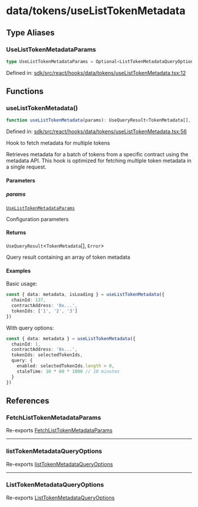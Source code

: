# data/tokens/useListTokenMetadata

## Type Aliases

### UseListTokenMetadataParams

```ts
type UseListTokenMetadataParams = Optional<ListTokenMetadataQueryOptions, "config">;
```

Defined in: [sdk/src/react/hooks/data/tokens/useListTokenMetadata.tsx:12](https://github.com/0xsequence/marketplace-sdk/blob/6a4808051b4d56769c8daea217398414041a4d84/sdk/src/react/hooks/data/tokens/useListTokenMetadata.tsx#L12)

## Functions

### useListTokenMetadata()

```ts
function useListTokenMetadata(params): UseQueryResult<TokenMetadata[], Error>;
```

Defined in: [sdk/src/react/hooks/data/tokens/useListTokenMetadata.tsx:56](https://github.com/0xsequence/marketplace-sdk/blob/6a4808051b4d56769c8daea217398414041a4d84/sdk/src/react/hooks/data/tokens/useListTokenMetadata.tsx#L56)

Hook to fetch metadata for multiple tokens

Retrieves metadata for a batch of tokens from a specific contract using the metadata API.
This hook is optimized for fetching multiple token metadata in a single request.

#### Parameters

##### params

[`UseListTokenMetadataParams`](#uselisttokenmetadataparams)

Configuration parameters

#### Returns

`UseQueryResult`\<`TokenMetadata`[], `Error`\>

Query result containing an array of token metadata

#### Examples

Basic usage:
```typescript
const { data: metadata, isLoading } = useListTokenMetadata({
  chainId: 137,
  contractAddress: '0x...',
  tokenIds: ['1', '2', '3']
})
```

With query options:
```typescript
const { data: metadata } = useListTokenMetadata({
  chainId: 1,
  contractAddress: '0x...',
  tokenIds: selectedTokenIds,
  query: {
    enabled: selectedTokenIds.length > 0,
    staleTime: 10 * 60 * 1000 // 10 minutes
  }
})
```

## References

### FetchListTokenMetadataParams

Re-exports [FetchListTokenMetadataParams](../../data.md#fetchlisttokenmetadataparams)

***

### listTokenMetadataQueryOptions

Re-exports [listTokenMetadataQueryOptions](../../data.md#listtokenmetadataqueryoptions-1)

***

### ListTokenMetadataQueryOptions

Re-exports [ListTokenMetadataQueryOptions](../../data.md#listtokenmetadataqueryoptions)
